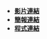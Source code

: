 + [**影片連結**](https://youtu.be/oYj0X1i6e7E)
+ [**簡報連結**](https://www.canva.com/design/DAFkh9TVhaE/qjRtclU0TfZ4n70hQcpoQw/editutm_content=DAFkh9TVhaE&utm_campaign=designshare&utm_medium=link2&utm_source=sharebutton)
+ [**程式連結**](https://github.com/yun0414/LAT/blob/main/%E6%9C%9F%E6%9C%AB%E5%B0%88%E9%A1%8C/%E6%9C%9F%E6%9C%AB%E5%B0%88%E9%A1%8C.ipynb)

